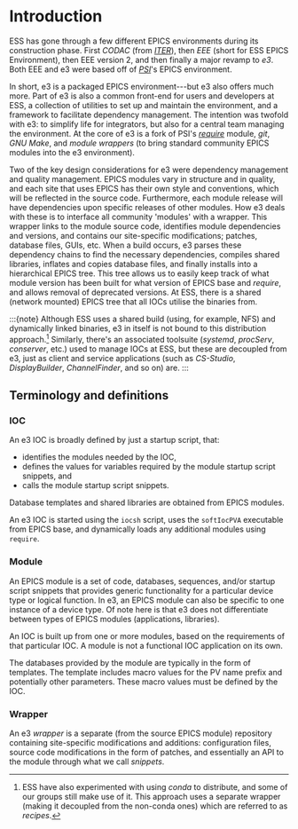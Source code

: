# Introduction

ESS has gone through a few different EPICS environments during its construction
phase. First *CODAC* (from *[ITER](https://www.iter.org/)*), then *EEE* (short
for ESS EPICS Environment), then EEE version 2, and then finally a major revamp
to *e3*. Both EEE and e3 were based off of *[PSI](https://www.psi.ch/en)*'s
EPICS environment.

In short, e3 is a packaged EPICS environment---but e3 also offers much more.
Part of e3 is also a common front-end for users and developers at ESS, a
collection of utilities to set up and maintain the environment, and a framework
to facilitate dependency management. The intention was twofold with e3: to
simplify life for integrators, but also for a central team managing the
environment. At the core of e3 is a fork of PSI's
[*require*](https://github.com/paulscherrerinstitute/require) module, *git*,
*GNU Make*, and *module wrappers* (to bring standard community EPICS modules
into the e3 environment).

Two of the key design considerations for e3 were dependency management and
quality management. EPICS modules vary in structure and in quality, and each
site that uses EPICS has their own style and conventions, which will be
reflected in the source code. Furthermore, each module release will have
dependencies upon specific releases of other modules. How e3 deals with these is
to interface all community 'modules' with a wrapper. This wrapper links to the
module source code, identifies module dependencies and versions, and contains
our site-specific modifications; patches, database files, GUIs, etc. When a
build occurs, e3 parses these dependency chains to find the necessary
dependencies, compiles shared libraries, inflates and copies database files, and
finally installs into a hierarchical EPICS tree. This tree allows us to easily
keep track of what module version has been built for what version of EPICS base
and *require*, and allows removal of deprecated versions. At ESS, there is a
shared (network mounted) EPICS tree that all IOCs utilise the binaries from.

:::{note}
Although ESS uses a shared build (using, for example, NFS) and dynamically
linked binaries, e3 in itself is not bound to this distribution
approach.[^conda] Similarly, there's an associated toolsuite (*systemd*,
*procServ*, *conserver*, etc.) used to manage IOCs at ESS, but these are
decoupled from e3, just as client and service applications (such as *CS-Studio*,
*DisplayBuilder*, *ChannelFinder*, and so on) are.
:::

## Terminology and definitions

### IOC

An e3 IOC is broadly defined by just a startup script, that:

* identifies the modules needed by the IOC,
* defines the values for variables required by the module startup script
  snippets, and
* calls the module startup script snippets.

Database templates and shared libraries are obtained from EPICS modules.

An e3 IOC is started using the `iocsh` script, uses the `softIocPVA`
executable from EPICS base, and dynamically loads any additional modules using
`require`.

### Module

An EPICS module is a set of code, databases, sequences, and/or startup script
snippets that provides generic functionality for a particular device type or
logical function. In e3, an EPICS module can also be specific to one instance of
a device type. Of note here is that e3 does not differentiate between types of
EPICS modules (applications, libraries).

An IOC is built up from one or more modules, based on the requirements of that
particular IOC. A module is not a functional IOC application on its own.

The databases provided by the module are typically in the form of templates. The
template includes macro values for the PV name prefix and potentially other
parameters. These macro values must be defined by the IOC.

### Wrapper

An e3 *wrapper* is a separate (from the source EPICS module) repository
containing site-specific modifications and additions: configuration files,
source code modifications in the form of patches, and essentially an API to the
module through what we call *snippets*.

[^conda]: ESS have also experimented with using *conda* to distribute, and some
  of our groups still make use of it. This approach uses a separate wrapper
  (making it decoupled from the non-conda ones) which are referred to as
  *recipes*.
